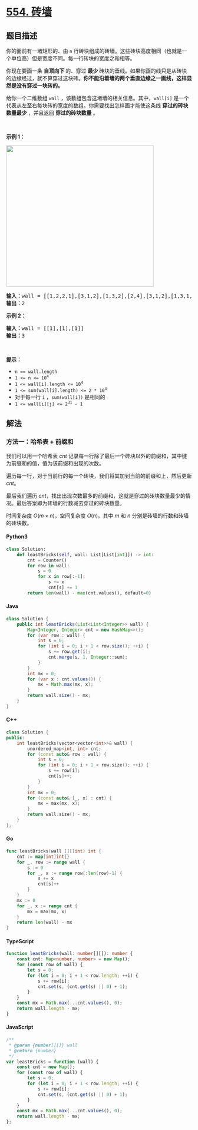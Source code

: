 <!-- problem:start -->
# [554. 砖墙](https://leetcode.cn/problems/brick-wall)

## 题目描述

<!-- description:start -->

<p>你的面前有一堵矩形的、由 <code>n</code> 行砖块组成的砖墙。这些砖块高度相同（也就是一个单位高）但是宽度不同。每一行砖块的宽度之和相等。</p>

<p>你现在要画一条 <strong>自顶向下 </strong>的、穿过 <strong>最少 </strong>砖块的垂线。如果你画的线只是从砖块的边缘经过，就不算穿过这块砖。<strong>你不能沿着墙的两个垂直边缘之一画线，这样显然是没有穿过一块砖的。</strong></p>

<p>给你一个二维数组 <code>wall</code> ，该数组包含这堵墙的相关信息。其中，<code>wall[i]</code> 是一个代表从左至右每块砖的宽度的数组。你需要找出怎样画才能使这条线 <strong>穿过的砖块数量最少</strong> ，并且返回 <strong>穿过的砖块数量</strong> 。</p>

<p>&nbsp;</p>

<p><strong>示例 1：</strong></p>
<img alt="" src="https://fastly.jsdelivr.net/gh/doocs/leetcode@main/solution/0500-0599/0554.Brick%20Wall/images/a.png" style="width: 400px; height: 384px;" />
<pre>
<strong>输入：</strong>wall = [[1,2,2,1],[3,1,2],[1,3,2],[2,4],[3,1,2],[1,3,1,1]]
<strong>输出：</strong>2
</pre>

<p><strong>示例 2：</strong></p>

<pre>
<strong>输入：</strong>wall = [[1],[1],[1]]
<strong>输出：</strong>3
</pre>

&nbsp;

<p><strong>提示：</strong></p>

<ul>
	<li><code>n == wall.length</code></li>
	<li><code>1 &lt;= n &lt;= 10<sup>4</sup></code></li>
	<li><code>1 &lt;= wall[i].length &lt;= 10<sup>4</sup></code></li>
	<li><code>1 &lt;= sum(wall[i].length) &lt;= 2 * 10<sup>4</sup></code></li>
	<li>对于每一行 <code>i</code> ，<code>sum(wall[i])</code> 是相同的</li>
	<li><code>1 &lt;= wall[i][j] &lt;= 2<sup>31</sup> - 1</code></li>
</ul>

<!-- description:end -->

## 解法

<!-- solution:start -->

### 方法一：哈希表 + 前缀和

我们可以用一个哈希表 $\textit{cnt}$ 记录每一行除了最后一个砖块以外的前缀和，其中键为前缀和的值，值为该前缀和出现的次数。

遍历每一行，对于当前行的每一个砖块，我们将其加到当前的前缀和上，然后更新 $\textit{cnt}$。

最后我们遍历 $\textit{cnt}$，找出出现次数最多的前缀和，这就是穿过的砖块数量最少的情况。最后答案即为砖墙的行数减去穿过的砖块数量。

时间复杂度 $O(m \times n)$，空间复杂度 $O(n)$。其中 $m$ 和 $n$ 分别是砖墙的行数和砖墙的砖块数。

<!-- tabs:start -->

#### Python3

```python
class Solution:
    def leastBricks(self, wall: List[List[int]]) -> int:
        cnt = Counter()
        for row in wall:
            s = 0
            for x in row[:-1]:
                s += x
                cnt[s] += 1
        return len(wall) - max(cnt.values(), default=0)
```

#### Java

```java
class Solution {
    public int leastBricks(List<List<Integer>> wall) {
        Map<Integer, Integer> cnt = new HashMap<>();
        for (var row : wall) {
            int s = 0;
            for (int i = 0; i + 1 < row.size(); ++i) {
                s += row.get(i);
                cnt.merge(s, 1, Integer::sum);
            }
        }
        int mx = 0;
        for (var x : cnt.values()) {
            mx = Math.max(mx, x);
        }
        return wall.size() - mx;
    }
}
```

#### C++

```cpp
class Solution {
public:
    int leastBricks(vector<vector<int>>& wall) {
        unordered_map<int, int> cnt;
        for (const auto& row : wall) {
            int s = 0;
            for (int i = 0; i + 1 < row.size(); ++i) {
                s += row[i];
                cnt[s]++;
            }
        }
        int mx = 0;
        for (const auto& [_, x] : cnt) {
            mx = max(mx, x);
        }
        return wall.size() - mx;
    }
};
```

#### Go

```go
func leastBricks(wall [][]int) int {
	cnt := map[int]int{}
	for _, row := range wall {
		s := 0
		for _, x := range row[:len(row)-1] {
			s += x
			cnt[s]++
		}
	}
	mx := 0
	for _, x := range cnt {
		mx = max(mx, x)
	}
	return len(wall) - mx
}
```

#### TypeScript

```ts
function leastBricks(wall: number[][]): number {
	const cnt: Map<number, number> = new Map();
	for (const row of wall) {
		let s = 0;
		for (let i = 0; i + 1 < row.length; ++i) {
			s += row[i];
			cnt.set(s, (cnt.get(s) || 0) + 1);
		}
	}
	const mx = Math.max(...cnt.values(), 0);
	return wall.length - mx;
}
```

#### JavaScript

```js
/**
 * @param {number[][]} wall
 * @return {number}
 */
var leastBricks = function (wall) {
	const cnt = new Map();
	for (const row of wall) {
		let s = 0;
		for (let i = 0; i + 1 < row.length; ++i) {
			s += row[i];
			cnt.set(s, (cnt.get(s) || 0) + 1);
		}
	}
	const mx = Math.max(...cnt.values(), 0);
	return wall.length - mx;
};
```

<!-- tabs:end -->

<!-- solution:end -->

<!-- problem:end -->
